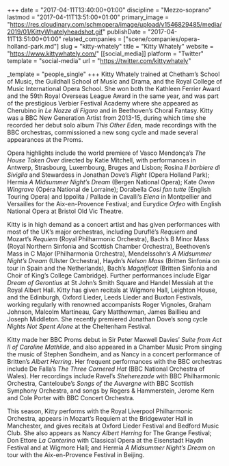 +++
date = "2017-04-11T13:40:00+01:00"
discipline = "Mezzo-soprano"
lastmod = "2017-04-11T13:51:00+01:00"
primary_image = "https://res.cloudinary.com/schmopera/image/upload/v1546829485/media/2019/01/KittyWhatelyheadshot.gif"
publishDate = "2017-04-11T13:51:00+01:00"
related_companies = ["scene/companies/opera-holland-park.md"]
slug = "kitty-whately"
title = "Kitty Whately"
website = "https://www.kittywhately.com/"
[[social_media]]
platform = "Twitter"
template = "social-media"
url = "https://twitter.com/kittywhately"

_template = "people_single"
+++
Kitty Whately trained at Chetham’s School of Music, the Guildhall School of Music and Drama, and the Royal College of Music International Opera School.  She won both the Kathleen Ferrier Award and the 59th Royal Overseas League Award in the same year, and was part of the prestigious Verbier Festival Academy where she appeared as Cherubino in *Le Nozze di Figaro* and in Beethoven’s Choral Fantasy.  Kitty was a BBC New Generation Artist from 2013-15, during which time she recorded her debut solo album *This Other Eden*, made recordings with the BBC orchestras, commissioned a new song cycle and made several appearances at the Proms.

Opera highlights include the world premiere of Vasco Mendonça’s *The House Taken Over* directed by Katie Mitchell, with performances in Antwerp, Strasbourg, Luxembourg, Bruges and Lisbon; Rosina *Il barbiere di Siviglia* and Stewardess in Jonathan Dove’s *Flight* (Opera Holland Park); Hermia *A Midsummer Night’s Dream* (Bergen National Opera); Kate *Owen Wingrave* (Opéra National de Lorraine); Dorabella *Cosi fan tutte* (English Touring Opera) and Ippolita / Pallade in Cavalli’s *Elena* in Montpellier and Versailles for the Aix-en-Provence Festival; and Eurydice *Orfeo* with English National Opera at Bristol Old Vic Theatre.

Kitty is in high demand as a concert artist and has given performances with most of the UK’s major orchestras, including Duruflé’s *Requiem* and Mozart’s *Requiem* (Royal Philharmonic Orchestra), Bach’s B Minor Mass (Royal Northern Sinfonia and Scottish Chamber Orchestra), Beethoven’s Mass in C Major (Philharmonia Orchestra), Mendelssohn’s *A Midsummer Night’s Dream* (Ulster Orchestra), Haydn’s *Nelson Mass* (Britten Sinfonia on tour in Spain and the Netherlands), Bach’s *Magnificat* (Britten Sinfonia and Choir of King’s College Cambridge). Further performances include Elgar *Dream of Gerontius* at St John’s Smith Square and Handel Messiah at the Royal Albert Hall. Kitty has given recitals at Wigmore Hall, Leighton House, and the Edinburgh, Oxford Lieder, Leeds Lieder and Buxton Festivals, working regularly with renowned accompanists Roger Vignoles, Graham Johnson, Malcolm Martineau, Gary Matthewman, James Baillieu and Joseph Middleton. She recently premiered Jonathan Dove’s song cycle *Nights Not Spent Alone* at the Cheltenham Festival.

Kitty made her BBC Proms debut in Sir Peter Maxwell Davies’ *Suite from Act II of Caroline Mathilde*, and also appeared in a Chamber Music Prom singing the music of Stephen Sondheim, and as Nancy in a concert performance of Britten’s *Albert Herring*. Her frequent performances with the BBC orchestras include De Falla’s *The Three Cornered Hat* (BBC National Orchestra of Wales). Her recordings include Ravel’s *Sheherezade* with BBC Philharmonic Orchestra, Canteloube’s *Songs of the Auvergne* with BBC Scottish Symphony Orchestra, and songs by Rogers & Hammerstein, Jerome Kern and Cole Porter with BBC Concert Orchestra.

This season, Kitty performs with the Royal Liverpool Philharmonic Orchestra, appears in Mozart’s Requiem at the Bridgewater Hall in Manchester, and gives recitals at Oxford Lieder Festival and Bedford Music Club. She also appears as Nancy *Albert Herring* for The Grange Festival; Don Ettore *La Canterina* with Classical Opera at the Eisenstadt Haydn Festival and at Wigmore Hall; and Hermia *A Midsummer Night’s Dream* on tour with the Aix-en-Provence Festival in Beijing.
